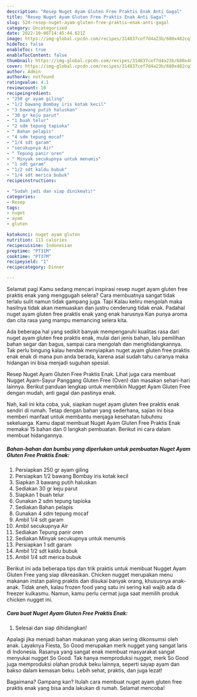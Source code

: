 ```yaml
---
description: "Resep Nuget Ayam Gluten Free Praktis Enak Anti Gagal"
title: "Resep Nuget Ayam Gluten Free Praktis Enak Anti Gagal"
slug: 524-resep-nuget-ayam-gluten-free-praktis-enak-anti-gagal
category: Uncategorized
date: 2022-10-06T14:45:44.621Z
image: https://img-global.cpcdn.com/recipes/314837cef7d4a23b/680x482cq70/nuget-ayam-gluten-free-praktis-enak-foto-resep-utama.jpg
hideToc: false
enableToc: true
enableTocContent: false
thumbnail: https://img-global.cpcdn.com/recipes/314837cef7d4a23b/680x482cq70/nuget-ayam-gluten-free-praktis-enak-foto-resep-utama.jpg
cover: https://img-global.cpcdn.com/recipes/314837cef7d4a23b/680x482cq70/nuget-ayam-gluten-free-praktis-enak-foto-resep-utama.jpg
author: Admin
authorAv: notfound
ratingvalue: 4.1
reviewcount: 10
recipeingredient:
- "250 gr ayam giling"
- "1/2 bawang Bombay iris kotak kecil"
- "3 bawang putih haluskan"
- "30 gr keju parut"
- "1 buah telur"
- "2 sdm tepung tapioka"
- " Bahan pelapis"
- "4 sdm tepung mocaf"
- "1/4 sdt garam"
- "secukupnya Air"
- " Tepung panir oren"
- " Minyak secukupnya untuk menumis"
- "1 sdt garam"
- "1/2 sdt kaldu bubuk"
- "1/4 sdt merica bubuk"
recipeinstructions:

- "Sudah jadi dan siap dinikmati!"
categories:
- Resep
tags:
- nuget
- ayam
- gluten

katakunci: nuget ayam gluten 
nutrition: 111 calories
recipecuisine: Indonesian
preptime: "PT31M"
cooktime: "PT37M"
recipeyield: "1"
recipecategory: Dinner

---
```



Selamat pagi Kamu sedang mencari inspirasi resep nuget ayam gluten free praktis enak yang menggugah selera? Cara membuatnya sangat tidak terlalu sulit namun tidak gampang juga. Tapi Kalau keliru mengolah maka hasilnya tidak akan memuaskan dan justru cenderung tidak enak. Padahal nuget ayam gluten free praktis enak yang enak harusnya Kan punya aroma dan cita rasa yang mampu memancing selera kita.


Ada beberapa hal yang sedikit banyak mempengaruhi kualitas rasa dari nuget ayam gluten free praktis enak, mulai dari jenis bahan, lalu pemilihan bahan segar dan bagus, sampai cara mengolah dan menghidangkannya. Tak perlu bingung kalau hendak menyiapkan nuget ayam gluten free praktis enak enak di mana pun anda berada, karena asal sudah tahu caranya maka hidangan ini bisa menjadi suguhan spesial.

Resep Nuget Ayam Gluten Free Praktis Enak. Lihat juga cara membuat Nugget Ayam-Sayur Panggang Gluten Free (Oven) dan masakan sehari-hari lainnya. Berikut panduan lengkap untuk membikin Nugget Ayam Gluten Free dengan mudah, anti gagal dan pastinya enak.


Nah, kali ini kita coba, yuk, siapkan nuget ayam gluten free praktis enak sendiri di rumah. Tetap dengan bahan yang sederhana, sajian ini bisa memberi manfaat untuk membantu menjaga kesehatan tubuhmu sekeluarga. Kamu dapat membuat Nuget Ayam Gluten Free Praktis Enak memakai 15 bahan dan 0 langkah pembuatan. Berikut ini cara dalam membuat hidangannya.

<!--inarticleads1-->

##### Bahan-bahan dan bumbu yang diperlukan untuk pembuatan Nuget Ayam Gluten Free Praktis Enak:

1. Persiapkan 250 gr ayam giling
1. Persiapkan 1/2 bawang Bombay iris kotak kecil
1. Siapkan 3 bawang putih haluskan
1. Sediakan 30 gr keju parut
1. Siapkan 1 buah telur
1. Gunakan 2 sdm tepung tapioka
1. Sediakan  Bahan pelapis
1. Gunakan 4 sdm tepung mocaf
1. Ambil 1/4 sdt garam
1. Ambil secukupnya Air
1. Sediakan  Tepung panir oren
1. Sediakan  Minyak secukupnya untuk menumis
1. Persiapkan 1 sdt garam
1. Ambil 1/2 sdt kaldu bubuk
1. Ambil 1/4 sdt merica bubuk


Berikut ini ada beberapa tips dan trik praktis untuk membuat Nugget Ayam Gluten Free yang siap dikreasikan. Chicken nugget merupakan menu makanan instan paling praktis dan disukai banyak orang, khususnya anak-anak. Tidak aneh, kalau frozen food yang satu ini sering kali wajib ada di freezer kulkasmu. Namun, kamu perlu cermat juga saat memilih produk chicken nugget ini. 

<!--inarticleads2-->

##### Cara buat Nuget Ayam Gluten Free Praktis Enak:


1. Selesai dan siap dihidangkan!

Apalagi jika menjadi bahan makanan yang akan sering dikonsumsi oleh anak. Layaknya Fiesta, So Good merupakan merk nugget yang sangat laris di Indonesia. Rasanya yang sangat enak membuat masyarakat sangat menyukai nugget So Good. Tak hanya memproduksi nugget, merk So Good juga memproduksi olahan produk beku lainnya, seperti sayap ayam dan bakso dalam kemasan beku. Lebih sehat, praktis, dan juga lezat! 

Bagaimana? Gampang kan? Itulah cara membuat nuget ayam gluten free praktis enak yang bisa anda lakukan di rumah. Selamat mencoba!
